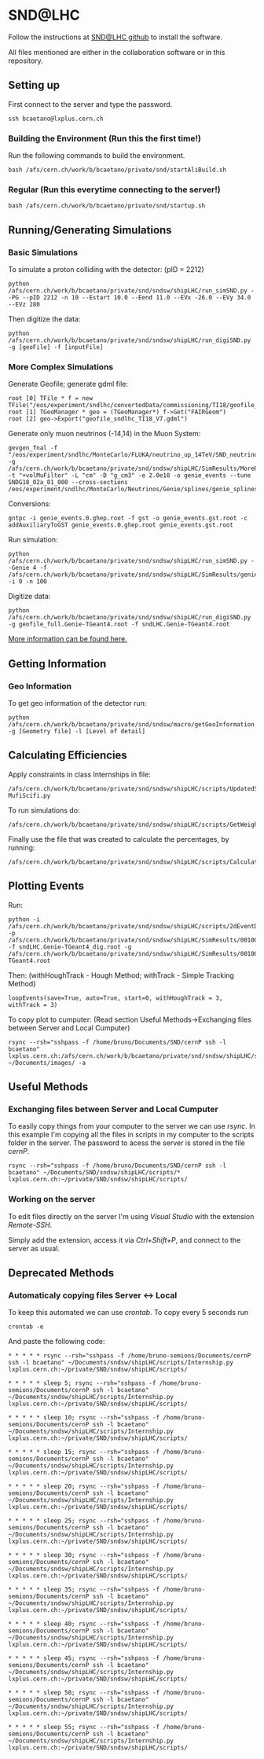 # SND@LHC
Follow the instructions at [SND@LHC github](https://github.com/SND-LHC/sndsw) to install the software.

All files mentioned are either in the collaboration software or in this repository.


## Setting up

First connect to the server and type the password.
```
ssh bcaetano@lxplus.cern.ch
```

### Building the Environment (Run this the first time!) 

Run the following commands to build the environment.

```
bash /afs/cern.ch/work/b/bcaetano/private/snd/startAliBuild.sh
```

### Regular (Run this everytime connecting to the server!)

```
bash /afs/cern.ch/work/b/bcaetano/private/snd/startup.sh
```



## Running/Generating Simulations
### Basic Simulations

To simulate a proton colliding with the detector: (pID = 2212)
```
python /afs/cern.ch/work/b/bcaetano/private/snd/sndsw/shipLHC/run_simSND.py --PG --pID 2212 -n 10 --Estart 10.0 --Eend 11.0 --EVx -26.0 --EVy 34.0 --EVz 280
```

Then digitize the data:
```
python /afs/cern.ch/work/b/bcaetano/private/snd/sndsw/shipLHC/run_digiSND.py -g [geoFile] -f [inputFile]
```

### More Complex Simulations

Generate Geofile; generate gdml file:
```
root [0] TFile * f = new TFile("/eos/experiment/sndlhc/convertedData/commissioning/TI18/geofile_sndlhc_TI18_V7_22November2022.root")
root [1] TGeoManager * geo = (TGeoManager*) f->Get("FAIRGeom")
root [2] geo->Export("geofile_sndlhc_TI18_V7.gdml")

```

Generate only muon neutrinos (-14,14) in the Muon System:
```
gevgen_fnal -f "/eos/experiment/sndlhc/MonteCarlo/FLUKA/neutrino_up_14TeV/SND_neutrinos_14TeV_20M_gsimple.root,,-14,14" -g /afs/cern.ch/work/b/bcaetano/private/snd/sndsw/shipLHC/SimResults/MoreResults_18kPlus/geofile_sndlhc_TI18_V7.gdml -t "+volMuFilter" -L "cm" -D "g_cm3" -e 2.0e18 -o genie_events --tune SNDG18_02a_01_000 --cross-sections /eos/experiment/sndlhc/MonteCarlo/Neutrinos/Genie/splines/genie_splines_GENIE_v32_SNDG18_02a_01_000.xml
```

Conversions:
```
gntpc -i genie_events.0.ghep.root -f gst -o genie_events.gst.root -c
addAuxiliaryToGST genie_events.0.ghep.root genie_events.gst.root
```

Run simulation:
```
python /afs/cern.ch/work/b/bcaetano/private/snd/sndsw/shipLHC/run_simSND.py --Genie 4 -f /afs/cern.ch/work/b/bcaetano/private/snd/sndsw/shipLHC/SimResults/genie_events.gst.root -i 0 -n 100
```

Digitize data:
```
python /afs/cern.ch/work/b/bcaetano/private/snd/sndsw/shipLHC/run_digiSND.py -g geofile_full.Genie-TGeant4.root -f sndLHC.Genie-TGeant4.root
```

[More information can be found here.](https://twiki.cern.ch/twiki/bin/viewauth/SndLHC/NeutrinoInteractionEventsWithGENIE)

## Getting Information

### Geo Information
To get geo information of the detector run:
```
python /afs/cern.ch/work/b/bcaetano/private/snd/sndsw/macro/getGeoInformation.py -g [Geometry file] -l [Level of detail]
```



## Calculating Efficiencies

Apply constraints in class Internships in file:
```
/afs/cern.ch/work/b/bcaetano/private/snd/sndsw/shipLHC/scripts/UpdatedSurvey-MufiScifi.py
```

To run simulations do:
```
/afs/cern.ch/work/b/bcaetano/private/snd/sndsw/shipLHC/scripts/GetWeightsForEff.sh
```

Finally use the file that was created to calculate the percentages, by running:
```
/afs/cern.ch/work/b/bcaetano/private/snd/sndsw/shipLHC/scripts/CalculateEfficiencies.py
```



## Plotting Events
Run:
```
python -i /afs/cern.ch/work/b/bcaetano/private/snd/sndsw/shipLHC/scripts/2dEventDisplay.py -p /afs/cern.ch/work/b/bcaetano/private/snd/sndsw/shipLHC/SimResults/00100/ -f sndLHC.Genie-TGeant4_dig.root -g /afs/cern.ch/work/b/bcaetano/private/snd/sndsw/shipLHC/SimResults/00100/geofile_full.Genie-TGeant4.root 
```
Then: (withHoughTrack - Hough Method; withTrack - Simple Tracking Method)
```
loopEvents(save=True, auto=True, start=0, withHoughTrack = 3, withTrack = 3)
```


To  copy plot to cumputer: (Read section Useful Methods->Exchanging files between Server and Local Cumputer)
```
rsync --rsh="sshpass -f /home/bruno/Documents/SND/cernP ssh -l bcaetano" lxplus.cern.ch:/afs/cern.ch/work/b/bcaetano/private/snd/sndsw/shipLHC/scripts/plots/00100 ~/Documents/images/ -a
```





## Useful Methods
### Exchanging files between Server and Local Cumputer

To easily copy things from your computer to the server we can use *rsync*.
In this example I'm copying all the files in scripts in my computer to the scripts folder in the server. The password to acess the server is stored in the file *cernP*. 

```
rsync --rsh="sshpass -f /home/bruno/Documents/SND/cernP ssh -l bcaetano" ~/Documents/SND/sndsw/shipLHC/scripts/* lxplus.cern.ch:~/private/SND/sndsw/shipLHC/scripts/
```

### Working on the server
To edit files directly on the server I'm using *Visual Studio* with the extension *Remote-SSH*.

Simply add the extension, access it via *Ctrl+Shift+P*, and connect to the server as usual.

## Deprecated Methods
### Automaticaly copying files Server <-> Local
To keep this automated we can use *crontab*. To copy every 5 seconds run
```
crontab -e
```
And paste the following code:
```
* * * * * rsync --rsh="sshpass -f /home/bruno-semions/Documents/cernP ssh -l bcaetano" ~/Documents/sndsw/shipLHC/scripts/Internship.py lxplus.cern.ch:~/private/SND/sndsw/shipLHC/scripts/

* * * * * sleep 5; rsync --rsh="sshpass -f /home/bruno-semions/Documents/cernP ssh -l bcaetano" ~/Documents/sndsw/shipLHC/scripts/Internship.py lxplus.cern.ch:~/private/SND/sndsw/shipLHC/scripts/

* * * * * sleep 10; rsync --rsh="sshpass -f /home/bruno-semions/Documents/cernP ssh -l bcaetano" ~/Documents/sndsw/shipLHC/scripts/Internship.py lxplus.cern.ch:~/private/SND/sndsw/shipLHC/scripts/

* * * * * sleep 15; rsync --rsh="sshpass -f /home/bruno-semions/Documents/cernP ssh -l bcaetano" ~/Documents/sndsw/shipLHC/scripts/Internship.py lxplus.cern.ch:~/private/SND/sndsw/shipLHC/scripts/

* * * * * sleep 20; rsync --rsh="sshpass -f /home/bruno-semions/Documents/cernP ssh -l bcaetano" ~/Documents/sndsw/shipLHC/scripts/Internship.py lxplus.cern.ch:~/private/SND/sndsw/shipLHC/scripts/

* * * * * sleep 25; rsync --rsh="sshpass -f /home/bruno-semions/Documents/cernP ssh -l bcaetano" ~/Documents/sndsw/shipLHC/scripts/Internship.py lxplus.cern.ch:~/private/SND/sndsw/shipLHC/scripts/

* * * * * sleep 30; rsync --rsh="sshpass -f /home/bruno-semions/Documents/cernP ssh -l bcaetano" ~/Documents/sndsw/shipLHC/scripts/Internship.py lxplus.cern.ch:~/private/SND/sndsw/shipLHC/scripts/

* * * * * sleep 35; rsync --rsh="sshpass -f /home/bruno-semions/Documents/cernP ssh -l bcaetano" ~/Documents/sndsw/shipLHC/scripts/Internship.py lxplus.cern.ch:~/private/SND/sndsw/shipLHC/scripts/

* * * * * sleep 40; rsync --rsh="sshpass -f /home/bruno-semions/Documents/cernP ssh -l bcaetano" ~/Documents/sndsw/shipLHC/scripts/Internship.py lxplus.cern.ch:~/private/SND/sndsw/shipLHC/scripts/

* * * * * sleep 45; rsync --rsh="sshpass -f /home/bruno-semions/Documents/cernP ssh -l bcaetano" ~/Documents/sndsw/shipLHC/scripts/Internship.py lxplus.cern.ch:~/private/SND/sndsw/shipLHC/scripts/

* * * * * sleep 50; rsync --rsh="sshpass -f /home/bruno-semions/Documents/cernP ssh -l bcaetano" ~/Documents/sndsw/shipLHC/scripts/Internship.py lxplus.cern.ch:~/private/SND/sndsw/shipLHC/scripts/

* * * * * sleep 55; rsync --rsh="sshpass -f /home/bruno-semions/Documents/cernP ssh -l bcaetano" ~/Documents/sndsw/shipLHC/scripts/Internship.py lxplus.cern.ch:~/private/SND/sndsw/shipLHC/scripts/
```
